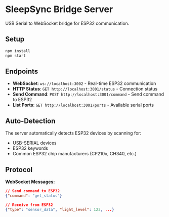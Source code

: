 # SleepSync Bridge Server

USB Serial to WebSocket bridge for ESP32 communication.

## Setup

```bash
npm install
npm start
```

## Endpoints

- **WebSocket**: `ws://localhost:3002` - Real-time ESP32 communication
- **HTTP Status**: `GET http://localhost:3001/status` - Connection status
- **Send Command**: `POST http://localhost:3001/command` - Send command to ESP32
- **List Ports**: `GET http://localhost:3001/ports` - Available serial ports

## Auto-Detection

The server automatically detects ESP32 devices by scanning for:
- USB-SERIAL devices
- ESP32 keywords
- Common ESP32 chip manufacturers (CP210x, CH340, etc.)

## Protocol

**WebSocket Messages:**
```json
// Send command to ESP32
{"command": "get_status"}

// Receive from ESP32
{"type": "sensor_data", "light_level": 123, ...}
```
